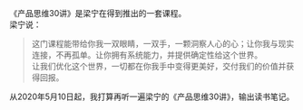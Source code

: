 《产品思维30讲》是梁宁在得到推出的一套课程。  
梁宁说：
>这门课程能带给你我一双眼睛，一双手，一颗洞察人心的心；让你我与现实连接，不再孤单。让你拥有系统能力，并提供确定性给这个世界。  
让我们优化这个世界，一切都在你我手中变得更美好，交付我们的价值并获得回报。  

从2020年5月10日起，我打算再听一遍梁宁的《产品思维30讲》，输出读书笔记。  
